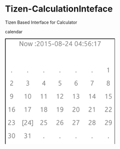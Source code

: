 # Tizen-CalculationInteface
Tizen Based Interface for Calculator

calendar

![calendar](https://github.com/ShihabYasin/My-Tizen-Apps/blob/master/tizen-calculator-interface/CalendarEx_Capture.png)

